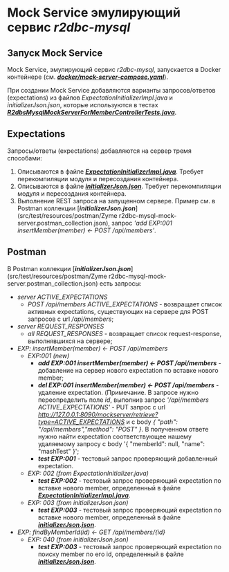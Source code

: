 # Mock Service эмулирующий сервис *r2dbc-mysql*

## Запуск Mock Service

Mock Service, эмулирующий сервис *r2dbc-mysql*, запускается в Docker контейнере (см.
[***docker/mock-server-compose.yaml***](docker/mock-server-compose.yaml)).<br> 

При создании Mock Service добавляются варианты запросов/ответов (expectations) из файлов *ExpectationInitializerImpl.java*
и *initializerJson.json*, которые используются в тестах [***R2dbsMysqlMockServerForMemberControllerTests.java***](src/test/java/ua/mai/zyme/mockserver/r2dbcmysql/R2dbsMysqlMockServerForMemberControllerTests.java).


## Expectations

Запросы/ответы (expectations) добавляются на сервер тремя способами: 
1. Описываются в файле [***ExpectationInitializerImpl.java***](src/main/java/ua/mai/zyme/mockserver/r2dbcmysql/ExpectationInitializerImpl.java).
   Требует перекомпиляции модуля и пересоздания контейнера. 
2. Описываются в файле [***initializerJson.json***](src/main/resources/initializerJson.json).
   Требует перекомпиляции модуля и пересоздания контейнера.
3. Выполнение REST запроса на запущенном сервере. Пример см. в Postman коллекции
   [***initializerJson.json***](src/test/resources/postman/Zyme r2dbc-mysql-mock-server.postman_collection.json),
   запрос *'add EXP:001 insertMember(member) <- POST /api/members'*. 


## Postman
В Postman коллекции [***initializerJson.json***](src/test/resources/postman/Zyme r2dbc-mysql-mock-server.postman_collection.json)
есть запросы:
 
* *server ACTIVE_EXPECTATIONS*
  * *POST /api/members ACTIVE_EXPECTATIONS* - возвращает список активных expectations, существующих на сервере для
    POST запросов с url */api/members*;
* *server REQUEST_RESPONSES*
  * *all REQUEST_RESPONSES* - возвращает список request-response, выполнявшихся на сервере;
* *EXP: insertMember(member) <- POST /api/members* 
  * *EXP:001 (new)*
    * ***add EXP:001 insertMember(member) <- POST /api/members*** - добавление на сервер нового expectation по вставке нового
      member;
    * ***del EXP:001 insertMember(member) <- POST /api/members*** - удаление expectation. (Примечание. В запросе нужно
      переопределить поле *id*, выполнив запрос *'/api/members ACTIVE_EXPECTATIONS'* - PUT запрос с url
      *http://127.0.0.1:8090/mockserver/retrieve?type=ACTIVE_EXPECTATIONS* и с body
      *{ "path": "/api/members","method": "POST" }*. В полученном ответе нужно найти expectation соответствующее
      нашему удаляемому запросу c body '{ "memberId": null, "name": "mashTest" }';
    * ***test EXP:001*** - тестовый запрос проверяющий добавленный expectation.
  * *EXP: 002 (from ExpectationInitializer.java)*
    * ***test EXP:002*** - тестовый запрос проверяющий expectation по вставке нового member, определенный в файле
      [***ExpectationInitializerImpl.java***](src/main/java/ua/mai/zyme/mockserver/r2dbcmysql/ExpectationInitializerImpl.java).
  * *EXP: 003 (from initializerJson.json)*
    * ***test EXP:003*** - тестовый запрос проверяющий expectation по вставке нового member, определенный в файле
      [***initializerJson.json***](src/main/resources/initializerJson.json).
* *EXP: findByMemberId(id) <- GET /api/members/{id}*
  * *EXP: 040 (from initializerJson.json)*
    * ***test EXP:003*** - тестовый запрос проверяющий expectation по поиску member по его id, определенный в файле
      [***initializerJson.json***](src/main/resources/initializerJson.json). 
      